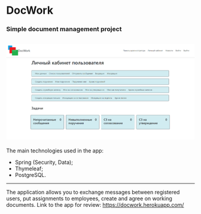 # DocWork
### Simple document management project
![alt text](https://github.com/babay1990/RepoForReadMe/blob/main/docworkPromo.png)
---
The main technologies used in the app:
- Spring (Security, Data);
- Thymeleaf;
- PostgreSQL.
---
The application allows you to exchange messages between registered users, put assignments to employees, create and agree on working documents.
Link to the app for review:
https://docwork.herokuapp.com/
